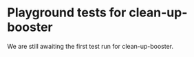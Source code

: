 # Playground tests for clean-up-booster
We are still awaiting the first test run for clean-up-booster.
